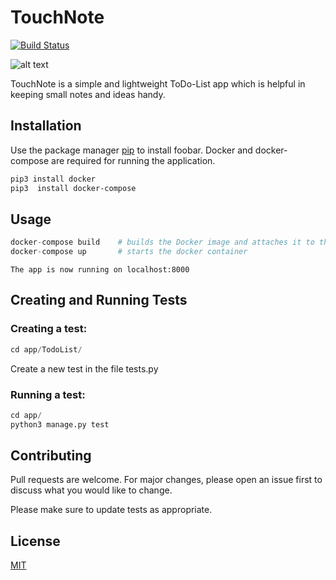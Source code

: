 # TouchNote
[![Build Status](https://travis-ci.com/akshathkaushal/TouchNote.svg?branch=master)](https://travis-ci.com/akshathkaushal/TouchNote)

![alt text](https://cdn.icon-icons.com/icons2/1494/PNG/512/touch_102928.png)

TouchNote is a simple and lightweight ToDo-List app which is helpful in keeping small notes and ideas handy.

## Installation

Use the package manager [pip](https://pip.pypa.io/en/stable/) to install foobar.
Docker and docker-compose are required for running the application.

```bash
pip3 install docker
pip3  install docker-compose
```

## Usage

```python
docker-compose build    # builds the Docker image and attaches it to the container
docker-compose up       # starts the docker container
```
    The app is now running on localhost:8000

## Creating and Running Tests
### Creating a test:
```python
cd app/TodoList/
```
Create a new test in the file tests.py

### Running a test:
```python
cd app/
python3 manage.py test
```

## Contributing
Pull requests are welcome. For major changes, please open an issue first to discuss what you would like to change.

Please make sure to update tests as appropriate.

## License
[MIT](https://choosealicense.com/licenses/mit/)
